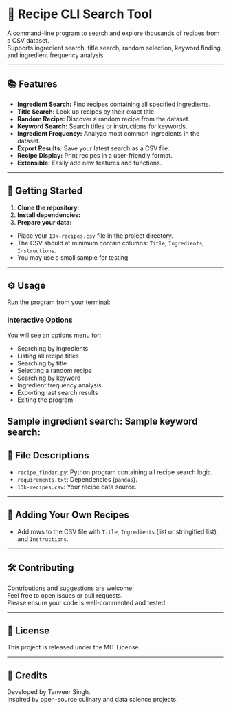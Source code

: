 # 🥗 Recipe CLI Search Tool

A command-line program to search and explore thousands of recipes from a CSV dataset.  
Supports ingredient search, title search, random selection, keyword finding, and ingredient frequency analysis.

---

## 📚 Features

- **Ingredient Search:** Find recipes containing all specified ingredients.
- **Title Search:** Look up recipes by their exact title.
- **Random Recipe:** Discover a random recipe from the dataset.
- **Keyword Search:** Search titles or instructions for keywords.
- **Ingredient Frequency:** Analyze most common ingredients in the dataset.
- **Export Results:** Save your latest search as a CSV file.
- **Recipe Display:** Print recipes in a user-friendly format.
- **Extensible:** Easily add new features and functions.

---

## 🚀 Getting Started

1. **Clone the repository:**
2. **Install dependencies:**
3. **Prepare your data:**
- Place your `13k-recipes.csv` file in the project directory.
- The CSV should at minimum contain columns: `Title`, `Ingredients`, `Instructions`.
- You may use a small sample for testing.

---

## ⚙️ Usage

Run the program from your terminal:

### Interactive Options

You will see an options menu for:
- Searching by ingredients
- Listing all recipe titles
- Searching by title
- Selecting a random recipe
- Searching by keyword
- Ingredient frequency analysis
- Exporting last search results
- Exiting the program

**Sample ingredient search:**
**Sample keyword search:**
---

## 📁 File Descriptions

- `recipe_finder.py`: Python program containing all recipe search logic.
- `requirements.txt`: Dependencies (`pandas`).
- `13k-recipes.csv`: Your recipe data source.

---

## 🧩 Adding Your Own Recipes

- Add rows to the CSV file with `Title`, `Ingredients` (list or stringified list), and `Instructions`.

---

## 🛠️ Contributing

Contributions and suggestions are welcome!  
Feel free to open issues or pull requests.  
Please ensure your code is well-commented and tested.

---

## 📜 License

This project is released under the MIT License.

---

## 👥 Credits

Developed by Tanveer Singh.  
Inspired by open-source culinary and data science projects.

